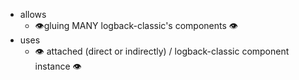 * allows
  * 👁️gluing MANY logback-classic's components 👁️
* uses
  * 👁️ attached (direct or indirectly) / logback-classic component instance 👁️